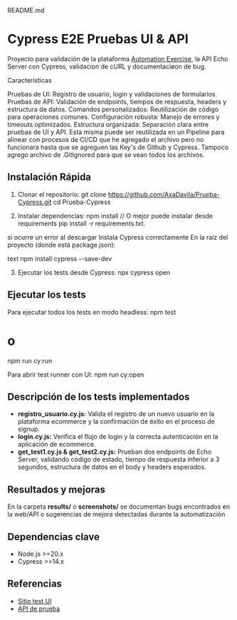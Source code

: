 README.md

# Cypress E2E Pruebas UI & API

Proyecto para validación de la plataforma [Automation Exercise](https://automationexercise.com/), la API Echo Server con Cypress, validacion de cURL y documentaciøon de bug.

Características

Pruebas de UI: Registro de usuario, login y validaciones de formularios.
Pruebas de API: Validación de endpoints, tiempos de respuesta, headers y estructura de datos.
Comandos personalizados: Reutilización de código para operaciones comunes.
Configuración robusta: Manejo de errores y timeouts optimizados.
Estructura organizada: Separación clara entre pruebas de UI y API.
Esta misma puede ser reutilizada en un Pipeline para alinear con procesos de CI/CD que he agregado el archivo pero no funcionara hasta que se agreguen las Key's de Github y Cypress. Tampoco agrego archivo de .GitIgnored para que se vean todos los archivos. 

## Instalación Rápida

1. Clonar el repositorio:
git clone <https://github.com/AxaDavila/Prueba-Cypress.git>
cd Prueba-Cypress

2. Instalar dependencias:
npm install
// O mejor puede instalar desde requirements
pip install -r requirements.txt.

si ocurre un error al descargar Instala Cypress correctamente
En la raíz del proyecto (donde está package.json):

text
npm install cypress --save-dev


3. Ejecutar los tests desde Cypress:
npx cypress open

## Ejecutar los tests

Para ejecutar todos los tests en modo headless:
npm test
# o
npm run cy:run

Para abrir test runner con UI:
npm run cy:open


## Descripción de los tests implementados

- **registro_usuario.cy.js:** Valida el registro de un nuevo usuario en la plataforma ecommerce y la confirmación de éxito en el proceso de signup.
- **login.cy.js:** Verifica el flujo de login y la correcta autenticación en la aplicación de ecommerce.
- **get_test1.cy.js & get_test2.cy.js:** Prueban dos endpoints de Echo Server, validando código de estado, tiempo de respuesta inferior a 3 segundos, estructura de datos en el body y headers esperados.

## Resultados y mejoras

En la carpeta **results/** o **screenshots/** se documentan bugs encontrados en la web/API o sugerencias de mejora detectadas durante la automatización  

## Dependencias clave

- Node.js >=20.x
- Cypress >=14.x

## Referencias
- [Sitio test UI](https://automationexercise.com/)
- [API de prueba](https://echo-serv.tbxnet.com/explorer/#/QA/get_qa_test1)
